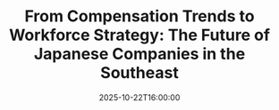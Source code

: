 ---
date: '2025-10-22T16:00:00'
slug: from-compensation-trends-to-workforce-strategy-the-future-of-japanese-companies-in-the-southeast
summary: ''
tags: []
title: 'From Compensation Trends to Workforce Strategy: The Future of Japanese Companies
  in the Southeast'
---
